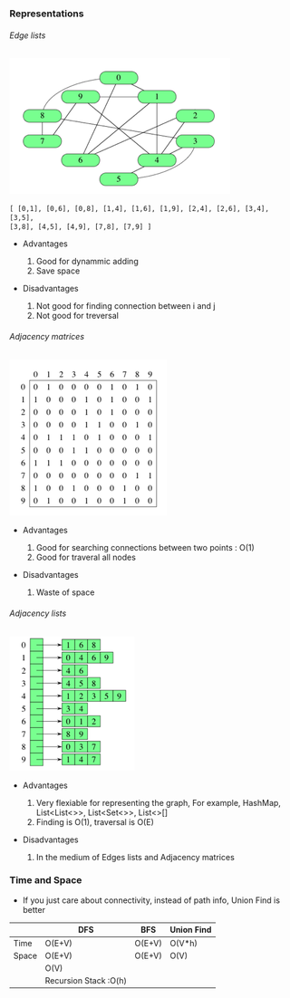 ### Representations
###### Edge lists
![alt text](https://github.com/RagingPsyduck/Data-Structures-and-Algorithms-in-Java/blob/master/Graph/Pictures/edgelists.png "Logo Title Text 1")

```
[ [0,1], [0,6], [0,8], [1,4], [1,6], [1,9], [2,4], [2,6], [3,4], [3,5],
[3,8], [4,5], [4,9], [7,8], [7,9] ]
```
* Advantages 

  1. Good for dynammic adding
  2. Save space
  
* Disadvantages

  1. Not good for finding connection between i and j
  2. Not good for treversal

###### Adjacency matrices
![alt text](https://github.com/RagingPsyduck/Data-Structures-and-Algorithms-in-Java/blob/master/Graph/Pictures/adjacencymatrices.png "Logo Title Text 1")

* Advantages 

  1. Good for searching connections between two points : O(1)
  2. Good for traveral all nodes

* Disadvantages

  1. Waste of space 	
  
  
###### Adjacency lists
![alt text](https://github.com/RagingPsyduck/Data-Structures-and-Algorithms-in-Java/blob/master/Graph/Pictures/adjacencylist.png "Logo Title Text 1")

* Advantages
  1. Very flexiable for representing the graph, For example, HashMap, List<List<>>, List<Set<>>, List<>[]
  2. Finding is O(1), traversal is O(E) 
  
* Disadvantages 
  1. In the medium of Edges lists and Adjacency matrices

  
### Time and Space
* If you just care about connectivity, instead of path info, Union Find is better 

|       | DFS                   | BFS    | Union Find |
|-------|-----------------------|--------|------------|
| Time  | O(E+V)                | O(E+V) | O(V*h)     |
| Space | O(E+V)                | O(E+V) | O(V)       |
|       | O(V)                  |        |            |
|       | Recursion Stack :O(h) |        |            |

